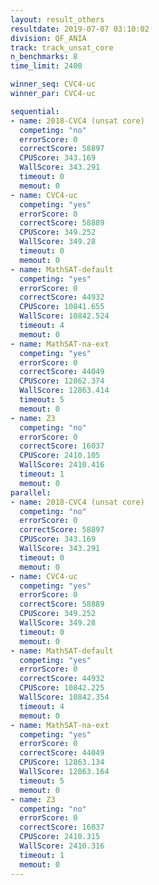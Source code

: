 ```yaml
---
layout: result_others
resultdate: 2019-07-07 03:10:02
division: QF_ANIA
track: track_unsat_core
n_benchmarks: 8
time_limit: 2400

winner_seq: CVC4-uc
winner_par: CVC4-uc

sequential:
- name: 2018-CVC4 (unsat core)
  competing: "no"
  errorScore: 0
  correctScore: 58897
  CPUScore: 343.169
  WallScore: 343.291
  timeout: 0
  memout: 0
- name: CVC4-uc
  competing: "yes"
  errorScore: 0
  correctScore: 58889
  CPUScore: 349.252
  WallScore: 349.28
  timeout: 0
  memout: 0
- name: MathSAT-default
  competing: "yes"
  errorScore: 0
  correctScore: 44932
  CPUScore: 10841.655
  WallScore: 10842.524
  timeout: 4
  memout: 0
- name: MathSAT-na-ext
  competing: "yes"
  errorScore: 0
  correctScore: 44049
  CPUScore: 12862.374
  WallScore: 12863.414
  timeout: 5
  memout: 0
- name: Z3
  competing: "no"
  errorScore: 0
  correctScore: 16037
  CPUScore: 2410.105
  WallScore: 2410.416
  timeout: 1
  memout: 0
parallel:
- name: 2018-CVC4 (unsat core)
  competing: "no"
  errorScore: 0
  correctScore: 58897
  CPUScore: 343.169
  WallScore: 343.291
  timeout: 0
  memout: 0
- name: CVC4-uc
  competing: "yes"
  errorScore: 0
  correctScore: 58889
  CPUScore: 349.252
  WallScore: 349.28
  timeout: 0
  memout: 0
- name: MathSAT-default
  competing: "yes"
  errorScore: 0
  correctScore: 44932
  CPUScore: 10842.225
  WallScore: 10842.354
  timeout: 4
  memout: 0
- name: MathSAT-na-ext
  competing: "yes"
  errorScore: 0
  correctScore: 44049
  CPUScore: 12863.134
  WallScore: 12863.164
  timeout: 5
  memout: 0
- name: Z3
  competing: "no"
  errorScore: 0
  correctScore: 16037
  CPUScore: 2410.315
  WallScore: 2410.316
  timeout: 1
  memout: 0
---
```

